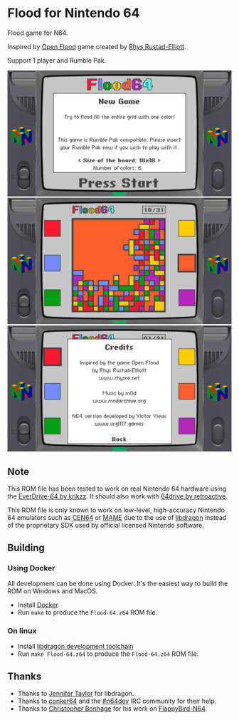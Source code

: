 # Flood for Nintendo 64

Flood game for N64.

Inspired by [Open Flood](https://github.com/GunshipPenguin/open_flood) game created
by [Rhys Rustad-Elliott](www.rhysre.net).

Support 1 player and Rumble Pak.

![new_game](./misc/new_game.png?raw=true)
![game](./misc/game.png?raw=true)
![credits](./misc/credits.png?raw=true)

## Note

This ROM file has been tested to work on real Nintendo 64 hardware using the
[EverDrive-64 by krikzz](http://krikzz.com/). It should also work with
[64drive by retroactive](http://64drive.retroactive.be/).

This ROM file is only known to work on low-level, high-accuracy Nintendo 64
emulators such as [CEN64](https://cen64.com/) or [MAME](http://mamedev.org/)
due to the use of [libdragon](https://dragonminded.com/n64dev/libdragon/)
instead of the proprietary SDK used by official licensed Nintendo software.

## Building

### Using Docker

All development can be done using Docker. It's the easiest way to build the ROM on Windows and MacOS.

 * Install [Docker](https://docker.com)
 * Run `make` to produce the `Flood-64.z64` ROM file.

 ### On linux

* Install [libdragon development toolchain](https://github.com/DragonMinded/libdragon)
* Run `make Flood-64.z64` to produce the `Flood-64.z64` ROM file.


## Thanks

* Thanks to [Jennifer Taylor](https://github.com/DragonMinded) for libdragon.
* Thanks to [conker64](https://github.com/conker64) and the [#n64dev](irc://irc.efnet.org/#n64dev) IRC community for their help.
* Thanks to [Christopher Bonhage](https://github.com/meeq) for his work on [FlappyBird-N64](https://github.com/meeq/FlappyBird-N64).